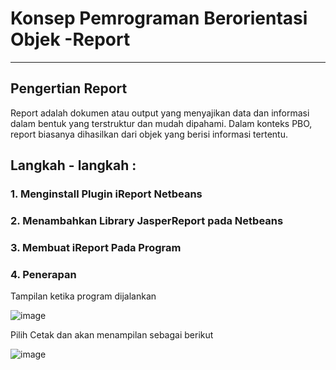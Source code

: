 # Konsep Pemrograman Berorientasi Objek -Report

---
## Pengertian Report 
Report adalah dokumen atau output yang menyajikan data dan informasi dalam bentuk yang terstruktur dan mudah dipahami. Dalam konteks PBO, report biasanya dihasilkan dari objek yang berisi informasi tertentu.
## Langkah - langkah : 
### 1. Menginstall Plugin iReport Netbeans
### 2. Menambahkan Library JasperReport pada Netbeans
### 3. Membuat iReport Pada Program
### 4. Penerapan
Tampilan ketika program dijalankan 

![image](https://github.com/user-attachments/assets/28f93b11-97f7-461c-bb63-ea4e08897fcf)

Pilih Cetak dan akan menampilan sebagai berikut 

![image](https://github.com/user-attachments/assets/14d38ea4-73b0-4143-bd8f-0b4336592a70)

